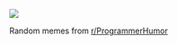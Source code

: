 ![](https://preview.redd.it/7qibpt3uv3df1.png?width=320&crop=smart&auto=webp&s=ae937aebd73d75232d930450ec438436aeb13bc3)

 Random memes from [r/ProgrammerHumor](https://www.reddit.com/r/ProgrammerHumor/)
